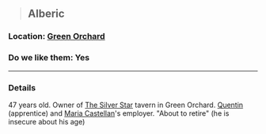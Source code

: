 >## Alberic

### Location: [Green Orchard](../../Locations/Green%20Orchard.md)

### Do we like them: Yes

***

### Details

47 years old. Owner of [The Silver Star](../../Locations/Green%20Orchard.md#The%20Silver%20Star) tavern in Green Orchard. [Quentin](../PCs/Quentin%20Thexius.md) (apprentice) and [Maria Castellan](Maria%20Castellan.md)'s employer.
"About to retire" (he is insecure about his age)